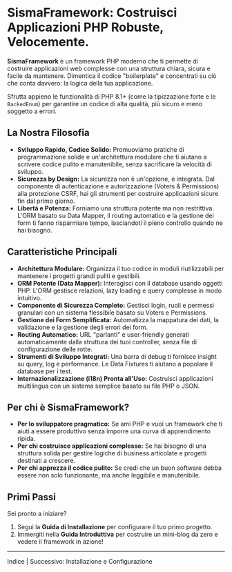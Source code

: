 # SismaFramework: Costruisci Applicazioni PHP Robuste, Velocemente.

**SismaFramework** è un framework PHP moderno che ti permette di costruire applicazioni web complesse con una struttura chiara, sicura e facile da mantenere. Dimentica il codice "boilerplate" e concentrati su ciò che conta davvero: la logica della tua applicazione.

Sfrutta appieno le funzionalità di PHP 8.1+ (come la tipizzazione forte e le `BackedEnum`) per garantire un codice di alta qualità, più sicuro e meno soggetto a errori.

## La Nostra Filosofia

*   **Sviluppo Rapido, Codice Solido:** Promuoviamo pratiche di programmazione solide e un'architettura modulare che ti aiutano a scrivere codice pulito e manutenibile, senza sacrificare la velocità di sviluppo.
*   **Sicurezza by Design:** La sicurezza non è un'opzione, è integrata. Dal componente di autenticazione e autorizzazione (Voters & Permissions) alla protezione CSRF, hai gli strumenti per costruire applicazioni sicure fin dal primo giorno.
*   **Libertà e Potenza:** Forniamo una struttura potente ma non restrittiva. L'ORM basato su Data Mapper, il routing automatico e la gestione dei form ti fanno risparmiare tempo, lasciandoti il pieno controllo quando ne hai bisogno.

## Caratteristiche Principali

*   **Architettura Modulare:** Organizza il tuo codice in moduli riutilizzabili per mantenere i progetti grandi puliti e gestibili.
*   **ORM Potente (Data Mapper):** Interagisci con il database usando oggetti PHP. L'ORM gestisce relazioni, lazy loading e query complesse in modo intuitivo.
*   **Componente di Sicurezza Completo:** Gestisci login, ruoli e permessi granulari con un sistema flessibile basato su Voters e Permissions.
*   **Gestione dei Form Semplificata:** Automatizza la mappatura dei dati, la validazione e la gestione degli errori dei form.
*   **Routing Automatico:** URL "parlanti" e user-friendly generati automaticamente dalla struttura dei tuoi controller, senza file di configurazione delle rotte.
*   **Strumenti di Sviluppo Integrati:** Una barra di debug ti fornisce insight su query, log e performance. Le Data Fixtures ti aiutano a popolare il database per i test.
*   **Internazionalizzazione (i18n) Pronta all'Uso:** Costruisci applicazioni multilingua con un sistema semplice basato su file PHP o JSON.

## Per chi è SismaFramework?

*   **Per lo sviluppatore pragmatico:** Se ami PHP e vuoi un framework che ti aiuti a essere produttivo senza imporre una curva di apprendimento ripida.
*   **Per chi costruisce applicazioni complesse:** Se hai bisogno di una struttura solida per gestire logiche di business articolate e progetti destinati a crescere.
*   **Per chi apprezza il codice pulito:** Se credi che un buon software debba essere non solo funzionante, ma anche leggibile e manutenibile.

## Primi Passi

Sei pronto a iniziare?

1.  Segui la **Guida di Installazione** per configurare il tuo primo progetto.
2.  Immergiti nella **Guida Introduttiva** per costruire un mini-blog da zero e vedere il framework in azione!

---

Indice | Successivo: Installazione e Configurazione
